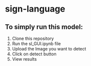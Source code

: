 # sign-language
## To simply run this model:
1. Clone this repository
2. Run the sl_GUI.ipynb file
3. Upload the Image you want to detect
4. Click on detect button
5. View results
